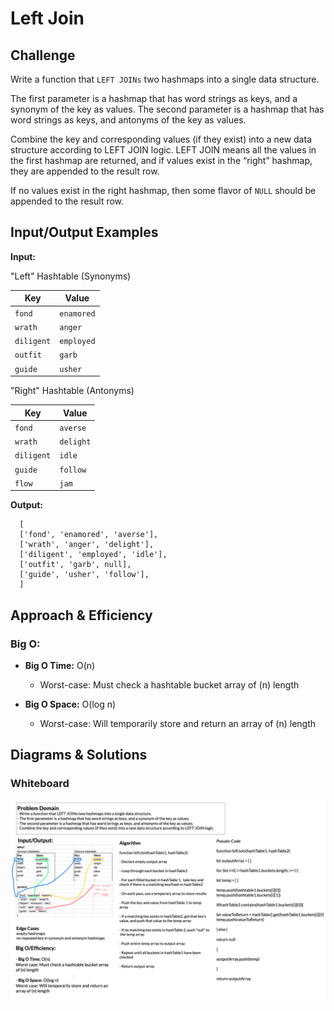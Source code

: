 # Left Join

## Challenge

Write a function that `LEFT JOINs` two hashmaps into a single data structure.

The first parameter is a hashmap that has word strings as keys, and a synonym of the key as values. The second parameter is a hashmap that has word strings as keys, and antonyms of the key as values.

Combine the key and corresponding values (if they exist) into a new data structure according to LEFT JOIN logic. LEFT JOIN means all the values in the first hashmap are returned, and if values exist in the “right” hashmap, they are appended to the result row.

If no values exist in the right hashmap, then some flavor of `NULL` should be appended to the result row.

## Input/Output Examples

**Input:**

"Left" Hashtable (Synonyms)

| Key        | Value      |
| ---------- | ---------- |
| `fond`     | `enamored` |
| `wrath`    | `anger`    |
| `diligent` | `employed` |
| `outfit`   | `garb`     |
| `guide`    | `usher`    |

"Right" Hashtable (Antonyms)

| Key        | Value     |
| ---------- | --------- |
| `fond`     | `averse`  |
| `wrath`    | `delight` |
| `diligent` | `idle`    |
| `guide`    | `follow`  |
| `flow`     | `jam`     |

**Output:**

      [
      ['fond', 'enamored', 'averse'],
      ['wrath', 'anger', 'delight'],
      ['diligent', 'employed', 'idle'],
      ['outfit', 'garb', null],
      ['guide', 'usher', 'follow'],
      ]

## Approach & Efficiency

### Big O:

- **Big O Time:** O(n)

  - Worst-case: Must check a hashtable bucket array of (n) length

- **Big O Space:** O(log n)

  - Worst-case: Will temporarily store and return an array of (n) length

## Diagrams & Solutions

### Whiteboard

![leftJoin Whiteboard 1](./left-join-whiteboard.png)